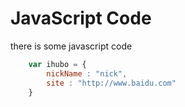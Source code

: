 JavaScript Code
==========
there is some javascript code
```javascript
	var ihubo = {
		nickName : "nick",
		site : "http://www.baidu.com"
	}
```
